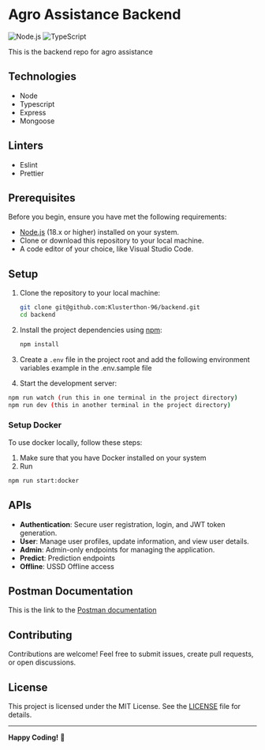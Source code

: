 # Agro Assistance Backend

![Node.js](https://img.shields.io/badge/Node.js-18.x-green)
![TypeScript](https://img.shields.io/badge/TypeScript-4.x-blue)

This is the backend repo for agro assistance

## Technologies

-   Node
-   Typescript
-   Express
-   Mongoose

## Linters

-   Eslint
-   Prettier

## Prerequisites

Before you begin, ensure you have met the following requirements:

-   [Node.js](https://nodejs.org/) (18.x or higher) installed on your system.
-   Clone or download this repository to your local machine.
-   A code editor of your choice, like Visual Studio Code.

## Setup

1.  Clone the repository to your local machine:

    ```bash
    git clone git@github.com:Klusterthon-96/backend.git
    cd backend
    ```

2.  Install the project dependencies using [npm](https://www.npmjs.com/):

    ```bash
    npm install
    ```

3.  Create a `.env` file in the project root and add the following environment variables example in the .env.sample file

4.  Start the development server:

```bash
npm run watch (run this in one terminal in the project directory)
npm run dev (this in another terminal in the project directory)
```

### Setup Docker

To use docker locally, follow these steps:

1.  Make sure that you have Docker installed on your system
2.  Run

```bash
npm run start:docker
```

## APIs

-   **Authentication**: Secure user registration, login, and JWT token generation.
-   **User**: Manage user profiles, update information, and view user details.
-   **Admin**: Admin-only endpoints for managing the application.
-   **Predict**: Prediction endpoints
-   **Offline**: USSD Offline access

## Postman Documentation

This is the link to the [Postman documentation](https://documenter.getpostman.com/view/17957003/2s9YeEarLk)

## Contributing

Contributions are welcome! Feel free to submit issues, create pull requests, or open discussions.

## License

This project is licensed under the MIT License. See the [LICENSE](LICENSE) file for details.

---

**Happy Coding!** 🚀

